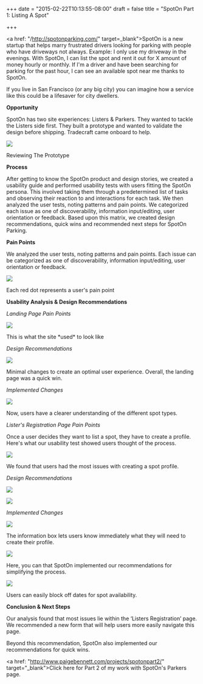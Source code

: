 +++
date = "2015-02-22T10:13:55-08:00"
draft = false
title = "SpotOn Part 1: Listing A Spot"

+++

<a href: "/http://spotonparking.com/" target=_blank">SpotOn</a> is a new startup that helps marry frustrated drivers looking for parking with people who have driveways not always. Example: I only use my driveway in the evenings. With SpotOn, I can list the spot and rent it out for X amount of money hourly or monthly. If I'm a driver and have been searching for parking for the past hour, I can see an available spot near me thanks to SpotOn. 

If you live in San Francisco (or any big city) you can imagine how a service like this could be a lifesaver for city dwellers.  

**Opportunity**

SpotOn has two site experiences: Listers & Parkers. They wanted to tackle the Listers side first. 
They built a prototype and wanted to validate the design before shipping. Tradecraft came onboard to help. 

<a href="/images/SpotOnMeeting.jpg" data-lightbox="opportunity" data-title="Opportunity Matrix"><img src="/images/SpotOnMeeting.jpg"/></a>
<div class="image-caption">Reviewing The Prototype</div>

**Process**

After getting to know the SpotOn product and design 
stories, we created a usability guide and performed usability tests with users fitting the SpotOn persona.  This involved taking them through a predetermined 
list of tasks and observing their reaction to and interactions for each task. We then analyzed the user 
tests, noting patterns and pain points. We categorized each issue as one of discoverability, 
information input/editing, user orientation or feedback. Based upon this matrix, we created design 
recommendations, quick wins and recommended next steps for SpotOn Parking. 

**Pain Points**

We analyzed the user tests, noting patterns and pain points. Each issue can be categorized as one of discoverability, information input/editing, user orientation or feedback.

<a href="/images/OpportunityMatrix.png" data-lightbox="opportunity" data-title="Opportunity Matrix"><img src="/images/OpportunityMatrix.png"/></a>
<div class="image-caption">Each red dot represents a user's pain point</div>

**Usability Analysis & Design Recommendations**

*Landing Page Pain Points*

<a href="/images/BeforeLandingPage.png" data-lightbox="opportunity" data-title="Before Landing Page"><img src="/images/BeforeLandingPage.png"/></a>
<div class="image-caption">This is what the site *used* to look like</div>

*Design Recommendations*

<a href="/images/AfterLandingPage.png" data-lightbox="opportunity" data-title="Design Recommendations"><img src="/images/AfterLandingPage.png"/></a>
<div class="image-caption">Minimal changes to create an optimal user experience. Overall, the landing page was a quick win.</div>

*Implemented Changes*

<a href="/images/SpotOnLandingPage.png" data-lightbox="opportunity" data-title="SpotOn's Landing Page"><img src="/images/SpotOnLandingPage.png"/></a>
<div class="image-caption">Now, users have a clearer understanding of the different spot types.</div>

*Lister's Registration Page Pain Points*

Once a user decides they want to list a spot, they have to create a profile. Here's what our usability test showed users thought of the process. 

<a href="/images/BeforeListers2.png" data-lightbox="opportunity" data-title="Lister's Registration Page"><img src="/images/BeforeListers2.png"/></a>
<div class="image-caption">We found that users had the most issues with creating a spot profile.</div>

*Design Recommendations*

<a href="/images/AfterListers1.png" data-lightbox="opportunity" data-title="Information Box"><img src="/images/AfterListers1.png"/></a>
<div class="image-caption"></div>

<a href="/images/AfterListers4.png" data-lightbox="opportunity" data-title="Design Recommendations"><img src="/images/AfterListers4.png"/></a>
<div class="image-caption"></div>

*Implemented Changes*

<a href="/images/Listers1.png" data-lightbox="opportunity" data-title="Implemented Changes"><img src="/images/Listers1.png"/></a>
<div class="image-caption">The information box lets users know immediately what they will need to create their profile.</div>

<a href="/images/Listers2.png" data-lightbox="opportunity" data-title="Lister's Registration Page"><img src="/images/Listers2.png"/></a>
<div class="image-caption">Here, you can that SpotOn implemented our recommendations for simplifying the process.</div>

<a href="/images/Listers4.png" data-lightbox="opportunity" data-title="Lister's Registration Page"><img src="/images/Listers4.png"/></a>
<div class="image-caption">Users can easily block off dates for spot availability.</div>

**Conclusion & Next Steps**

Our analysis found that most issues lie within the ‘Listers Registration’ page. We recommended a new form that will help users more easily navigate this page.

Beyond this recommendation, SpotOn also implemented our recommendations for quick wins.  

<a href: "http://www.paigebennett.com/projects/spotonpart2/" target="_blank">Click here</a> for Part 2 of my work with SpotOn's Parkers page. 

